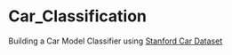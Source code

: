# Car_Classification
Building a Car Model Classifier using [Stanford Car Dataset](https://ai.stanford.edu/~jkrause/cars/car_dataset.html)
